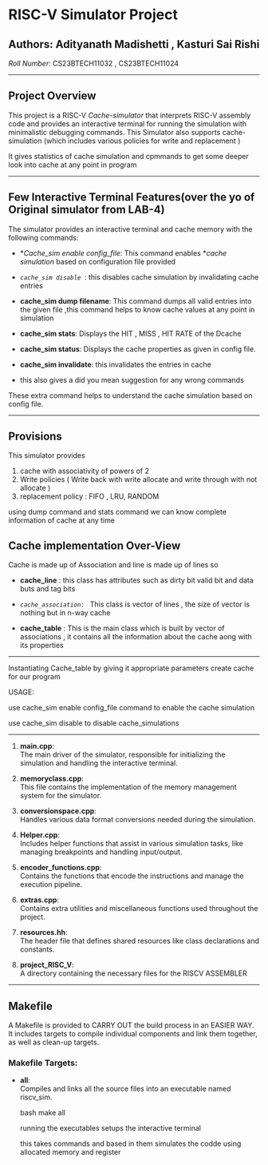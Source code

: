 # RISC-V Simulator Project

## Authors: Adityanath Madishetti , Kasturi Sai Rishi   
*Roll Number*: CS23BTECH11032 , CS23BTECH11024

---

## Project Overview

This project is a RISC-V *Cache-simulator* that interprets RISC-V assembly code and provides an interactive terminal for running the simulation with minimalistic debugging commands. This Simulator also supports cache-simulation (which includes various policies for write and replacement )

It gives statistics of cache simulation and cpmmands to get some deeper look into cache at any point in program

---

## Few Interactive Terminal Features(over the yo of Original simulator from LAB-4)

The simulator provides an interactive terminal and  cache memory with the following commands:

- **Cache_sim enable config_file*: This command enables **cache simulation* based on configuration file provided
- *`cache_sim disable `*: this disables cache simulation by invalidating cache entries 

- **cache_sim dump filename**:  This command dumps all valid entries into the given file ,this command helps to know cache values at any point in simulation

- **cache_sim stats**: Displays the HIT , MISS , HIT RATE of the Dcache

- **cache_sim status**: Displays the cache properties as given in config file.

- **cache_sim invalidate**: this invalidates the entries in cache  


- this also gives a did you mean suggestion 
for any wrong commands 
  
These extra command helps to understand the cache simulation based on config file. 

---

## Provisions
This simulator provides

1) cache with associativity of powers of 2 
2) Write policies ( Write back with write allocate  and
write through with not allocate )
3) replacement policy : FIFO , LRU, RANDOM 

using dump command and stats command we can know complete information of cache at any time



## Cache implementation Over-View

Cache is made up of Association and line is made up of
lines so 

- **cache_line** : this class has attributes such as dirty bit valid bit and data buts and tag bits

- *`cache_association: `* This class is vector of lines , the size of vector is nothing but in n-way cache

- **cache_table** : This is the main class which is built by vector of associations , it contains all the information about the cache aong with its properties
---
Instantiating Cache_table by giving it appropriate parameters  create cache for our program

USAGE:

use cache_sim enable config_file command to enable the cache simulation 

use cache_sim disable  to disable cache_simulations


---
1. **main.cpp**:  
   The main driver of the simulator, responsible for initializing the simulation and handling the interactive terminal.
   
2. **memoryclass.cpp**:  
   This file contains the implementation of the memory management system for the simulator.
   
3. **conversionspace.cpp**:  
   Handles various data format conversions needed during the simulation.
   
4. **Helper.cpp**:  
   Includes helper functions that assist in various simulation tasks, like managing breakpoints and handling input/output.
   
5. **encoder_functions.cpp**:  
   Contains the functions that encode the instructions and manage the execution pipeline.

6. **extras.cpp**:  
   Contains extra utilities and miscellaneous functions used throughout the project.

7. **resources.hh**:  
   The header file that defines shared resources like class declarations and constants.

8. **project_RISC_V**:  
   A directory containing the necessary files for the RISCV ASSEMBLER

---

## Makefile

A Makefile is provided to CARRY OUT the build process in an EASIER WAY. It includes targets to compile individual components and link them together, as well as clean-up targets.

### Makefile Targets:

- **all**:  
   Compiles and links all the source files into an executable named riscv_sim.
   
   bash
   make all
   
   
   running the executables setups the interactive terminal 

   this takes commands and based in them simulates the codde using allocated memory and register
